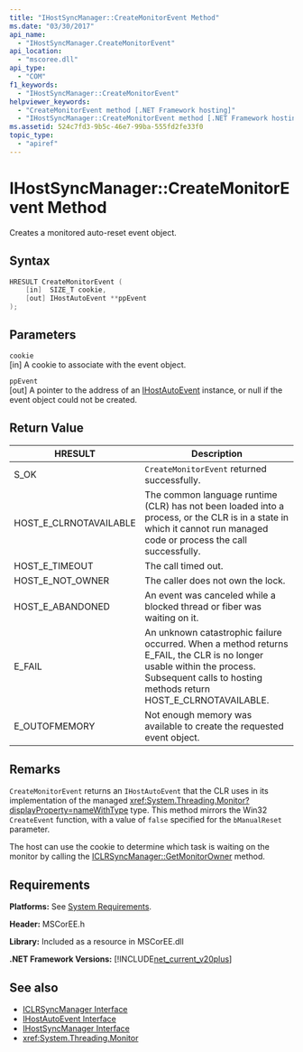 ```yaml
---
title: "IHostSyncManager::CreateMonitorEvent Method"
ms.date: "03/30/2017"
api_name: 
  - "IHostSyncManager.CreateMonitorEvent"
api_location: 
  - "mscoree.dll"
api_type: 
  - "COM"
f1_keywords: 
  - "IHostSyncManager::CreateMonitorEvent"
helpviewer_keywords: 
  - "CreateMonitorEvent method [.NET Framework hosting]"
  - "IHostSyncManager::CreateMonitorEvent method [.NET Framework hosting]"
ms.assetid: 524c7fd3-9b5c-46e7-99ba-555fd2fe33f0
topic_type: 
  - "apiref"
---
```

# IHostSyncManager::CreateMonitorEvent Method
Creates a monitored auto-reset event object.  
  
## Syntax  
  
```cpp  
HRESULT CreateMonitorEvent (  
    [in]  SIZE_T cookie,  
    [out] IHostAutoEvent **ppEvent  
);  
```  
  
## Parameters  
 `cookie`  
 [in] A cookie to associate with the event object.  
  
 `ppEvent`  
 [out] A pointer to the address of an [IHostAutoEvent](../../../../docs/framework/unmanaged-api/hosting/ihostautoevent-interface.md) instance, or null if the event object could not be created.  
  
## Return Value  
  
|HRESULT|Description|  
|-------------|-----------------|  
|S_OK|`CreateMonitorEvent` returned successfully.|  
|HOST_E_CLRNOTAVAILABLE|The common language runtime (CLR) has not been loaded into a process, or the CLR is in a state in which it cannot run managed code or process the call successfully.|  
|HOST_E_TIMEOUT|The call timed out.|  
|HOST_E_NOT_OWNER|The caller does not own the lock.|  
|HOST_E_ABANDONED|An event was canceled while a blocked thread or fiber was waiting on it.|  
|E_FAIL|An unknown catastrophic failure occurred. When a method returns E_FAIL, the CLR is no longer usable within the process. Subsequent calls to hosting methods return HOST_E_CLRNOTAVAILABLE.|  
|E_OUTOFMEMORY|Not enough memory was available to create the requested event object.|  
  
## Remarks  
 `CreateMonitorEvent` returns an `IHostAutoEvent` that the CLR uses in its implementation of the managed <xref:System.Threading.Monitor?displayProperty=nameWithType> type. This method mirrors the Win32 `CreateEvent` function, with a value of `false` specified for the `bManualReset` parameter.  
  
 The host can use the cookie to determine which task is waiting on the monitor by calling the [ICLRSyncManager::GetMonitorOwner](../../../../docs/framework/unmanaged-api/hosting/iclrsyncmanager-getmonitorowner-method.md) method.  
  
## Requirements  
 **Platforms:** See [System Requirements](../../../../docs/framework/get-started/system-requirements.md).  
  
 **Header:** MSCorEE.h  
  
 **Library:** Included as a resource in MSCorEE.dll  
  
 **.NET Framework Versions:** [!INCLUDE[net_current_v20plus](../../../../includes/net-current-v20plus-md.md)]  
  
## See also

- [ICLRSyncManager Interface](../../../../docs/framework/unmanaged-api/hosting/iclrsyncmanager-interface.md)
- [IHostAutoEvent Interface](../../../../docs/framework/unmanaged-api/hosting/ihostautoevent-interface.md)
- [IHostSyncManager Interface](../../../../docs/framework/unmanaged-api/hosting/ihostsyncmanager-interface.md)
- <xref:System.Threading.Monitor>
